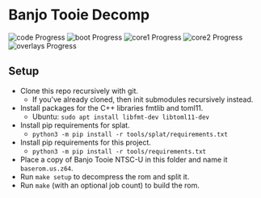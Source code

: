 # Banjo Tooie Decomp

![code Progress]
![boot Progress]
![core1 Progress]
![core2 Progress]
![overlays Progress]

[code Progress]: https://img.shields.io/endpoint?label=All&url=https%3A%2F%2Fprogress.deco.mp%2Fdata%2Ftooie%2Fus%2Fcode%2F%3Fmode%3Dshield%26measure%3Dall
[boot Progress]: https://img.shields.io/endpoint?label=Boot&url=https%3A%2F%2Fprogress.deco.mp%2Fdata%2Ftooie%2Fus%2Fcode%2F%3Fmode%3Dshield%26measure%3Dboot
[core1 Progress]: https://img.shields.io/endpoint?label=Core1&url=https%3A%2F%2Fprogress.deco.mp%2Fdata%2Ftooie%2Fus%2Fcode%2F%3Fmode%3Dshield%26measure%3Dcore1
[core2 Progress]: https://img.shields.io/endpoint?label=Core2&url=https%3A%2F%2Fprogress.deco.mp%2Fdata%2Ftooie%2Fus%2Fcode%2F%3Fmode%3Dshield%26measure%3Dcore2
[overlays Progress]: https://img.shields.io/endpoint?label=Overlays&url=https%3A%2F%2Fprogress.deco.mp%2Fdata%2Ftooie%2Fus%2Fcode%2F%3Fmode%3Dshield%26measure%3Doverlays

## Setup

* Clone this repo recursively with git.
  * If you've already cloned, then init submodules recursively instead.
* Install packages for the C++ libraries fmtlib and toml11.
  * Ubuntu: `sudo apt install libfmt-dev libtoml11-dev`
* Install pip requirements for splat.
  * `python3 -m pip install -r tools/splat/requirements.txt`
* Install pip requirements for this project.
  * `python3 -m pip install -r tools/requirements.txt`
* Place a copy of Banjo Tooie NTSC-U in this folder and name it `baserom.us.z64`.
* Run `make setup` to decompress the rom and split it.
* Run `make` (with an optional job count) to build the rom.
